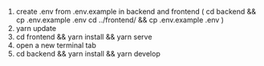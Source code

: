 1. create .env from .env.example in backend and frontend ( cd backend && cp .env.example .env 
 cd ../frontend/ && cp .env.example .env )
2. yarn update
3. cd frontend && yarn install && yarn serve
4. open a new terminal tab
5. cd backend && yarn install && yarn develop